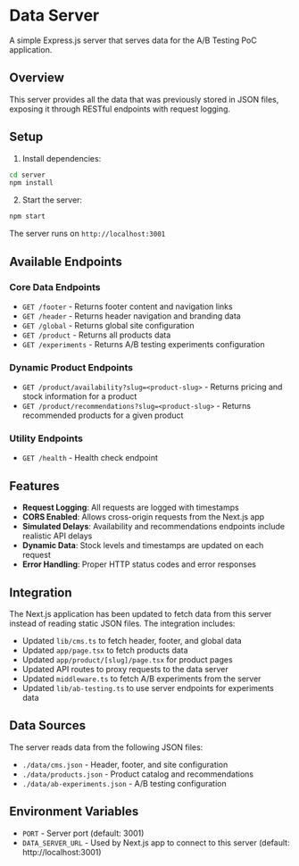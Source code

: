 # Data Server

A simple Express.js server that serves data for the A/B Testing PoC application.

## Overview

This server provides all the data that was previously stored in JSON files, exposing it through RESTful endpoints with request logging.

## Setup

1. Install dependencies:

```bash
cd server
npm install
```

2. Start the server:

```bash
npm start
```

The server runs on `http://localhost:3001`

## Available Endpoints

### Core Data Endpoints

- `GET /footer` - Returns footer content and navigation links
- `GET /header` - Returns header navigation and branding data
- `GET /global` - Returns global site configuration
- `GET /product` - Returns all products data
- `GET /experiments` - Returns A/B testing experiments configuration

### Dynamic Product Endpoints

- `GET /product/availability?slug=<product-slug>` - Returns pricing and stock information for a product
- `GET /product/recommendations?slug=<product-slug>` - Returns recommended products for a given product

### Utility Endpoints

- `GET /health` - Health check endpoint

## Features

- **Request Logging**: All requests are logged with timestamps
- **CORS Enabled**: Allows cross-origin requests from the Next.js app
- **Simulated Delays**: Availability and recommendations endpoints include realistic API delays
- **Dynamic Data**: Stock levels and timestamps are updated on each request
- **Error Handling**: Proper HTTP status codes and error responses

## Integration

The Next.js application has been updated to fetch data from this server instead of reading static JSON files. The integration includes:

- Updated `lib/cms.ts` to fetch header, footer, and global data
- Updated `app/page.tsx` to fetch products data
- Updated `app/product/[slug]/page.tsx` for product pages
- Updated API routes to proxy requests to the data server
- Updated `middleware.ts` to fetch A/B experiments from the server
- Updated `lib/ab-testing.ts` to use server endpoints for experiments data

## Data Sources

The server reads data from the following JSON files:

- `./data/cms.json` - Header, footer, and site configuration
- `./data/products.json` - Product catalog and recommendations
- `./data/ab-experiments.json` - A/B testing configuration

## Environment Variables

- `PORT` - Server port (default: 3001)
- `DATA_SERVER_URL` - Used by Next.js app to connect to this server (default: http://localhost:3001)
